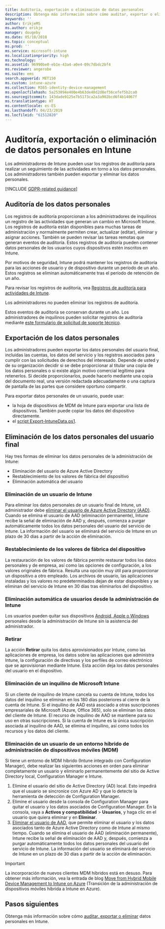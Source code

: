 ```yaml
---
title: Auditoría, exportación o eliminación de datos personales
description: Obtenga más información sobre cómo auditar, exportar o eliminar datos personales.
keywords: ''
author: ErikjeMS
ms.author: erikje
manager: dougeby
ms.date: 05/18/2018
ms.topic: conceptual
ms.prod: ''
ms.service: microsoft-intune
ms.localizationpriority: high
ms.technology: ''
ms.assetid: 96990be0-eb1e-43a4-a0e4-09c7dbdc2bf4
ms.reviewer: angerobe
ms.suite: ems
search.appverid: MET150
ms.custom: intune-azure
ms.collection: M365-identity-device-management
ms.openlocfilehash: 5a253894e400e4b63de40d2d8ef56cefef5b2ca0
ms.sourcegitcommit: 143dade9125e7b5173ca2a3a902bcd6f4b14067f
ms.translationtype: HT
ms.contentlocale: es-ES
ms.lasthandoff: 04/23/2019
ms.locfileid: "61512820"
---
```

# <a name="audit-export-or-delete-personal-data-in-intune"></a>Auditoría, exportación o eliminación de datos personales en Intune

Los administradores de Intune pueden usar los registros de auditoría para realizar un seguimiento de las actividades en torno a los datos personales. Los administradores también pueden exportar y eliminar los datos personales.

[!INCLUDE [GDPR-related guidance](./includes/gdpr-intro-sentence.md)]

## <a name="audit-personal-data"></a>Auditoría de los datos personales

Los registros de auditoría proporcionan a los administradores de inquilinos un registro de las actividades que generan un cambio en Microsoft Intune. Los registros de auditoría están disponibles para muchas tareas de administración y normalmente permiten crear, actualizar (editar), eliminar y asignar acciones. También se pueden revisar las tareas remotas que generan eventos de auditoría. Estos registros de auditoría pueden contener datos personales de los usuarios cuyos dispositivos estén inscritos en Intune.  

Por motivos de seguridad, Intune podrá mantener los registros de auditoría para las acciones de usuario y de dispositivo durante un período de un año. Estos registros se eliminan automáticamente tras el período de retención de un año.

Para revisar los registros de auditoría, vea [Registros de auditoría para actividades de Intune](monitor-audit-logs.md). 

Los administradores no pueden eliminar los registros de auditoría.

Estos eventos de auditoría se conservan durante un año. Los administradores de inquilinos pueden solicitar registros de auditoría mediante [este formulario de solicitud de soporte técnico](https://privacy.microsoft.com/en-US/privacy-questions?).

## <a name="export-personal-data"></a>Exportación de los datos personales

Los administradores pueden exportar los datos personales del usuario final, incluidas las cuentas, los datos del servicio y los registros asociados para cumplir con las solicitudes de derechos del interesado. Depende de usted y de su organización decidir si se debe proporcionar al titular una copia de los datos personales o si existe algún motivo comercial legítimo para retenerlos. Si decide proporcionarlos, puede hacerlo mediante una copia del documento real, una versión redactada adecuadamente o una captura de pantalla de las partes que considere oportuno compartir.

Para exportar datos personales de un usuario, puede usar: 
- la hoja de dispositivos de MDM de Intune para exportar una lista de dispositivos. También puede copiar los datos del dispositivo directamente.
- el [script Export-IntuneData.ps1](https://aka.ms/intunedataexport).

## <a name="delete-end-user-personal-data"></a>Eliminación de los datos personales del usuario final

Hay tres formas de eliminar los datos personales de la administración de Intune:
- Eliminación del usuario de Azure Active Directory
- Restablecimiento de los valores de fábrica del dispositivo
- Eliminación automática del usuario

### <a name="delete-a-user-from-intune"></a>Eliminación de un usuario de Intune

Para eliminar los datos personales de un usuario final de Intune, un administrador debe [eliminar el usuario de Azure Active Directory (AAD)](https://docs.microsoft.com/azure/active-directory/add-users-azure-active-directory.md#delete-users-from-azure-ad). Cuando se elimina el usuario de AAD (eliminación permanente), Intune recibe la señal de eliminación de AAD y, después, comienza a purgar automáticamente todos los datos personales del usuario del servicio de Intune. La información del usuario se eliminará del servicio de Intune en un plazo de 30 días a partir de la acción de eliminación.

### <a name="reset-device-to-factory-settings"></a>Restablecimiento de los valores de fábrica del dispositivo
La restauración de los valores de fábrica permite restaurar todos los datos personales y de empresa, así como las opciones de configuración, a los valores originales de fábrica. Resulta una opción muy útil para proporcionar un dispositivo a otro empleado. Los archivos de usuario, las aplicaciones instaladas y los valores no predeterminados dejan de estar disponibles y se eliminan del servicio de Intune en 30 días tras eliminarlos del dispositivo.

### <a name="user-self-removal-from-intune-management"></a>Eliminación automática de usuarios desde la administración de Intune
Los usuarios pueden quitar sus dispositivos [Android, Apple o Windows](https://docs.microsoft.com/intune-user-help/unenroll-your-device-from-intune-android.md) personales desde la administración de Intune sin la asistencia del administrador.   

### <a name="retire"></a>Retirar
La acción **Retirar** quita los datos aprovisionados por Intune, como las aplicaciones de empresa, los datos sobre las aplicaciones que administra Intune, la configuración de directivas y los perfiles de correo electrónico que se aprovisionan mediante Intune. Esta acción deja los datos personales del usuario en el dispositivo.

### <a name="delete-a-tenant-from-microsoft-intune"></a>Eliminación de un inquilino de Microsoft Intune

Si un cliente de inquilino de Intune cancela su cuenta de Intune, todos los datos del inquilino se eliminan en los 180 días posteriores al cierre de la cuenta de Intune. Si el inquilino de AAD está asociado a otras suscripciones empresariales de Microsoft (Azure, Office 365), solo se eliminan los datos del cliente de Intune. El recurso de inquilino de AAD se mantiene para su uso en otras suscripciones. Si la cuenta de Intune es la única suscripción asociada al inquilino de AAD, se elimina el inquilino, así como todos los recursos y los datos del cliente.

### <a name="delete-a-user-in-a-hybrid-mobile-device-management-mdm-environment"></a>Eliminación de un usuario de un entorno híbrido de administración de dispositivos móviles (MDM)
Si tiene un entorno de MDM híbrido (Intune integrado con Configuration Manager), debe realizar las siguientes acciones en orden para eliminar completamente un usuario y eliminarlo permanentemente del sitio de Active Directory local, Configuration Manager e Intune.

1. Elimine el usuario del sitio de Active Directory (AD) local. Esto impedirá que el usuario se sincronice con Azure AD y que lo detecte la herramienta de detección de Configuration Manager. 
2. Elimine el usuario desde la consola de Configuration Manager para quitar el usuario y los datos asociados de Configuration Manager. En la consola, vaya a **Activos y compatibilidad** > **Usuarios**, y haga clic en el usuario que quiera eliminar y en **Eliminar**.
3. [Eliminar el usuario de AAD](https://docs.microsoft.com/azure/active-directory/add-users-azure-active-directory.md#delete-users-from-azure-ad), que permite eliminar el usuario y los datos asociados tanto de Azure Active Directory como de Intune al mismo tiempo. Cuando se elimina el usuario de AAD (eliminación permanente), Intune recibe la señal de eliminación de AAD y, después, comienza a purgar automáticamente todos los datos personales del usuario del servicio de Intune. La información del usuario se eliminará del servicio de Intune en un plazo de 30 días a partir de la acción de eliminación.

> [!Important]
>La incorporación de nuevos clientes MDM híbridos está en desuso. Para obtener más información, vea la entrada de blog [Move from Hybrid Mobile Device Management to Intune on Azure](https://techcommunity.microsoft.com/t5/Intune-Customer-Success/Move-from-Hybrid-Mobile-Device-Management-to-Intune-on-Azure/ba-p/280150) (Transición de la administración de dispositivos móviles híbrida a Intune en Azure).

## <a name="next-steps"></a>Pasos siguientes

Obtenga más información sobre cómo [auditar, exportar o eliminar](privacy-data-audit-export-delete.md) datos personales en Intune.
